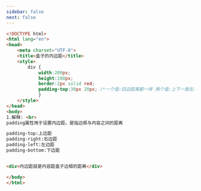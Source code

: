 ```yaml
---
sidebar: false
next: false
---
```

<BlogInfo/>






```html
<!DOCTYPE html>
<html lang="en">
<head>
    <meta charset="UTF-8">
    <title>盒子的内边距</title>
    <style>
        div {
            width:200px;
            height:200px;
            border:2px solid red;
            padding-top:30px 20px; /*一个值:四边距离都一样 两个值:上下一致左右一致 三个值:第一个值给上边框，第二个值给左右边框，最后一个值给下边框*/
            }
    </style>
</head>
<body>
1.解释: <br>
padding属性用于设置内边距。是指边框与内容之间的距离

padding-top:上边距
padding-right:右边距
padding-left:左边距
padding-bottom:下边距


<div>内边距就是内容距盒子边框的距离</div>

</body>
</html>
```






<ActionBox />
        
<style>#top-box {margin-top:0.5rem!important;}</style>